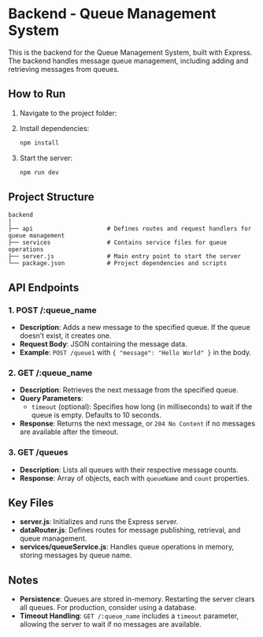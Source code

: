 
# Backend - Queue Management System

This is the backend for the Queue Management System, built with Express. The backend handles message queue management, including adding and retrieving messages from queues.

## How to Run

1. Navigate to the project folder:

2. Install dependencies:
   ```bash
   npm install
   ```
3. Start the server:
   ```bash
   npm run dev
   ```

## Project Structure

```
backend
│
├── api                     # Defines routes and request handlers for queue management
├── services                # Contains service files for queue operations
├── server.js               # Main entry point to start the server
└── package.json            # Project dependencies and scripts
```

## API Endpoints

### 1. **POST /:queue_name**

- **Description**: Adds a new message to the specified queue. If the queue doesn’t exist, it creates one.
- **Request Body**: JSON containing the message data.
- **Example**: `POST /queue1` with `{ "message": "Hello World" }` in the body.

### 2. **GET /:queue_name**

- **Description**: Retrieves the next message from the specified queue.
- **Query Parameters**:
  - `timeout` (optional): Specifies how long (in milliseconds) to wait if the queue is empty. Defaults to 10 seconds.
- **Response**: Returns the next message, or `204 No Content` if no messages are available after the timeout.

### 3. **GET /queues**

- **Description**: Lists all queues with their respective message counts.
- **Response**: Array of objects, each with `queueName` and `count` properties.

## Key Files

- **server.js**: Initializes and runs the Express server.
- **dataRouter.js**: Defines routes for message publishing, retrieval, and queue management.
- **services/queueService.js**: Handles queue operations in memory, storing messages by queue name.

## Notes

- **Persistence**: Queues are stored in-memory. Restarting the server clears all queues. For production, consider using a database.
- **Timeout Handling**: `GET /:queue_name` includes a `timeout` parameter, allowing the server to wait if no messages are available.
